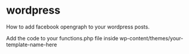 # wordpress

How to add facebook opengraph to your wordpress posts.

Add the code to your functions.php file inside wp-content/themes/your-template-name-here
